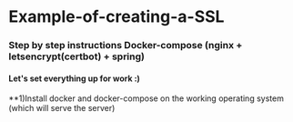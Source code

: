 # Example-of-creating-a-SSL
<h3>Step by step instructions Docker-compose  (nginx + letsencrypt(certbot) + spring)</h3>
<h4>Let's set everything up for work :)</h4>
**1)Install docker and docker-compose on the working operating system (which will serve the server)
